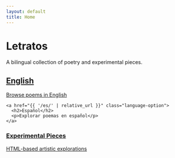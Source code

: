 ```yaml
---
layout: default
title: Home
---
```


<div class="home">
  <h1>Letratos</h1>
  <p class="site-intro">A bilingual collection of poetry and experimental pieces.</p>
  
  <div class="language-choice">
    <a href="{{ '/en/' | relative_url }}" class="language-option">
      <h2>English</h2>
      <p>Browse poems in English</p>
    </a>
    
    <a href="{{ '/es/' | relative_url }}" class="language-option">
      <h2>Español</h2>
      <p>Explorar poemas en español</p>
    </a>
  </div>
  
  <div class="experimental-link">
    <a href="{{ '/experimental/' | relative_url }}">
      <h3>Experimental Pieces</h3>
      <p>HTML-based artistic explorations</p>
    </a>
  </div>
</div>